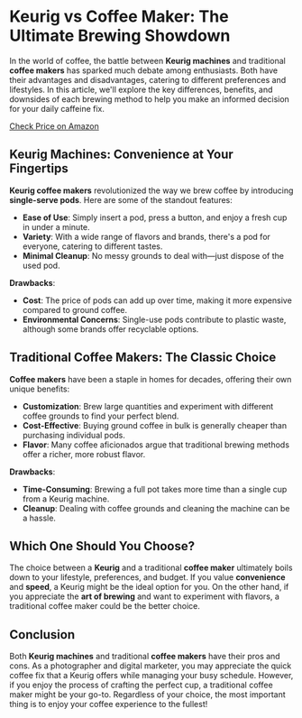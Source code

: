 <!DOCTYPE html>
<html lang="en">
<head>
    <meta charset="UTF-8">
    <meta name="viewport" content="width=device-width, initial-scale=1.0">
    <title>Keurig vs Coffee Maker: The Ultimate Brewing Showdown</title>
</head>
<body>

<h1>Keurig vs Coffee Maker: The Ultimate Brewing Showdown</h1>

<p>In the world of coffee, the battle between <strong>Keurig machines</strong> and traditional <strong>coffee makers</strong> has sparked much debate among enthusiasts. Both have their advantages and disadvantages, catering to different preferences and lifestyles. In this article, we'll explore the key differences, benefits, and downsides of each brewing method to help you make an informed decision for your daily caffeine fix.</p>

[Check Price on Amazon](https://amzn.to/43mNLVG)

<h2>Keurig Machines: Convenience at Your Fingertips</h2>

<p><strong>Keurig coffee makers</strong> revolutionized the way we brew coffee by introducing <strong>single-serve pods</strong>. Here are some of the standout features:</p>

<ul>
    <li><strong>Ease of Use</strong>: Simply insert a pod, press a button, and enjoy a fresh cup in under a minute.</li>
    <li><strong>Variety</strong>: With a wide range of flavors and brands, there's a pod for everyone, catering to different tastes.</li>
    <li><strong>Minimal Cleanup</strong>: No messy grounds to deal with—just dispose of the used pod.</li>
</ul>

<p><strong>Drawbacks</strong>:</p>
<ul>
    <li><strong>Cost</strong>: The price of pods can add up over time, making it more expensive compared to ground coffee.</li>
    <li><strong>Environmental Concerns</strong>: Single-use pods contribute to plastic waste, although some brands offer recyclable options.</li>
</ul>

<h2>Traditional Coffee Makers: The Classic Choice</h2>

<p><strong>Coffee makers</strong> have been a staple in homes for decades, offering their own unique benefits:</p>

<ul>
    <li><strong>Customization</strong>: Brew large quantities and experiment with different coffee grounds to find your perfect blend.</li>
    <li><strong>Cost-Effective</strong>: Buying ground coffee in bulk is generally cheaper than purchasing individual pods.</li>
    <li><strong>Flavor</strong>: Many coffee aficionados argue that traditional brewing methods offer a richer, more robust flavor.</li>
</ul>

<p><strong>Drawbacks</strong>:</p>
<ul>
    <li><strong>Time-Consuming</strong>: Brewing a full pot takes more time than a single cup from a Keurig machine.</li>
    <li><strong>Cleanup</strong>: Dealing with coffee grounds and cleaning the machine can be a hassle.</li>
</ul>

<h2>Which One Should You Choose?</h2>

<p>The choice between a <strong>Keurig</strong> and a traditional <strong>coffee maker</strong> ultimately boils down to your lifestyle, preferences, and budget. If you value <strong>convenience</strong> and <strong>speed</strong>, a Keurig might be the ideal option for you. On the other hand, if you appreciate the <strong>art of brewing</strong> and want to experiment with flavors, a traditional coffee maker could be the better choice.</p>

<h2>Conclusion</h2>

<p>Both <strong>Keurig machines</strong> and traditional <strong>coffee makers</strong> have their pros and cons. As a photographer and digital marketer, you may appreciate the quick coffee fix that a Keurig offers while managing your busy schedule. However, if you enjoy the process of crafting the perfect cup, a traditional coffee maker might be your go-to. Regardless of your choice, the most important thing is to enjoy your coffee experience to the fullest!</p>

</body>
</html>
